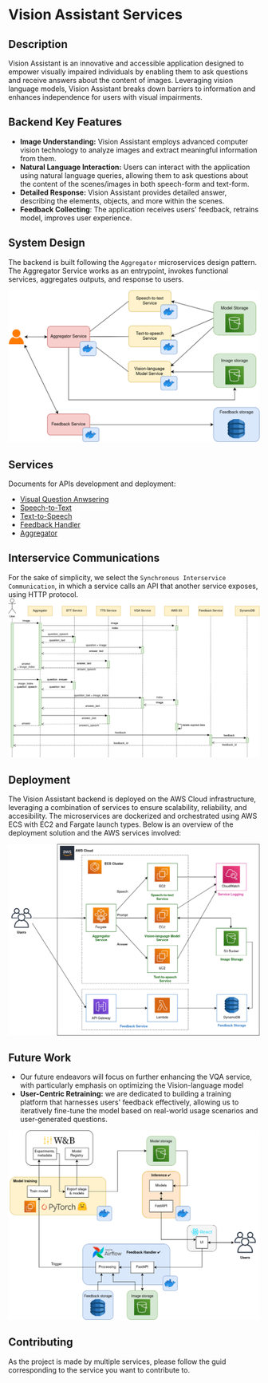 # Vision Assistant Services

## Description
Vision Assistant is an innovative and accessible application designed to empower visually impaired individuals by enabling them to ask questions and receive answers about the content of images. Leveraging vision language models, Vision Assistant breaks down barriers to information and enhances independence for users with visual impairments.

## Backend Key Features
- **Image Understanding:** Vision Assistant employs advanced computer vision technology to analyze images and extract meaningful information from them.
- **Natural Language Interaction:** Users can interact with the application using natural language queries, allowing them to ask questions about the content of the scenes/images in both speech-form and text-form.
- **Detailed Response:** Vision Assistant provides detailed answer, describing the elements, objects, and more within the scenes.
- **Feedback Collecting**: The application receives users' feedback, retrains model, improves user experience.

## System Design
The backend is built following the `Aggregator` microservices design pattern. The Aggregator Service works as an entrypoint, invokes functional services, aggregates outputs, and response to users.

![core](./docs/core.png)

## Services
Documents for APIs development and deployment:
- [Visual Question Anwsering](./apis/vision_language_models/README.md)
- [Speech-to-Text](./apis/stt/README.md)
- [Text-to-Speech](./apis/tts/README.md)
- [Feedback Handler](./apis/feedback/README.md)
- [Aggregator](./apis/aggregator/README.md)

## Interservice Communications
For the sake of simplicity, we select the `Synchronous Interservice Communication`, in which a service calls an API that another service exposes, using HTTP protocol.
![sequence-diagram](./docs/sequence-diagram.png)

## Deployment
The Vision Assistant backend is deployed on the AWS Cloud infrastructure, leveraging a combination of services to ensure scalability, reliability, and accesibility. The microservices are dockerized and orchestrated using AWS ECS with EC2 and Fargate launch types. Below is an overview of the deployment solution and the AWS services involved:

![deployment](./docs/deployment.png)

## Future Work
- Our future endeavors will focus on further enhancing the VQA service, with particularly emphasis on optimizing the Vision-language model
- **User-Centric Retraining:** we are dedicated to building a training platform that harnesses users' feedback effectively, allowing us to iteratively fine-tune the model based on real-world usage scenarios and user-generated questions.

![future-work](./docs/overall-architecture.png)

## Contributing
As the project is made by multiple services, please follow the guid corresponding to the service you want to contribute to.